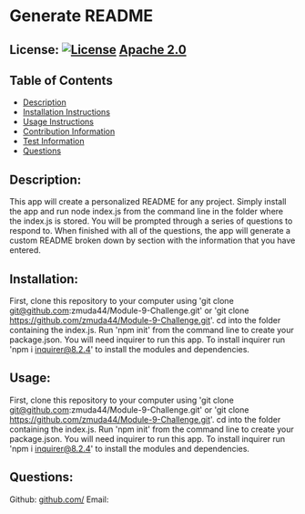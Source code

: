 # Generate README

  ## License: [![License](https://img.shields.io/badge/License-Apache%202.0-blue.svg)](https://opensource.org/licenses/Apache-2.0) [Apache 2.0](https://opensource.org/licenses/Apache-2.0)

  ## Table of Contents
  * [Description](#description)
  * [Installation Instructions](#installation)
  * [Usage Instructions](#usage)
  * [Contribution Information](#contributions)
  * [Test Information](#testing)
  * [Questions](#questions)
  
  ## Description: 
  This app will create a personalized README for any project. Simply install the app and run node index.js from the command line in the folder where the index.js is stored. You will be prompted through a series of questions to respond to. When finished with all of the questions, the app will generate a custom README broken down by section with the information that you have entered.

  ## Installation: 
  First, clone this repository to your computer using 'git clone git@github.com:zmuda44/Module-9-Challenge.git' or 'git clone https://github.com/zmuda44/Module-9-Challenge.git'. cd into the folder containing the index.js. Run 'npm init' from the command line to create your package.json. You will need inquirer to run this app. To install inquirer run 'npm i inquirer@8.2.4' to install the modules and dependencies.

  ## Usage: 
  First, clone this repository to your computer using 'git clone git@github.com:zmuda44/Module-9-Challenge.git' or 'git clone https://github.com/zmuda44/Module-9-Challenge.git'. cd into the folder containing the index.js. Run 'npm init' from the command line to create your package.json. You will need inquirer to run this app. To install inquirer run 'npm i inquirer@8.2.4' to install the modules and dependencies.

  

    

  ## Questions: 
  Github: [github.com/](https://github.com/) Email: 